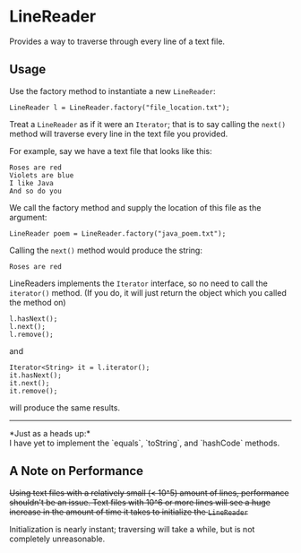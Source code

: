 LineReader
==========

Provides a way to traverse through every line of a text file.

Usage
-----

Use the factory method to instantiate a new `LineReader`:

    LineReader l = LineReader.factory("file_location.txt");
    
Treat a `LineReader` as if it were an `Iterator`; that is to say calling the `next()` method will traverse every line in the text file you provided.

For example, say we have a text file that looks like this:

    Roses are red
    Violets are blue
    I like Java
    And so do you

We call the factory method and supply the location of this file as the argument:

    LineReader poem = LineReader.factory("java_poem.txt");

Calling the `next()` method would produce the string:

    Roses are red


LineReaders implements the `Iterator` interface, so no need to call the `iterator()` method. (If you do, it will just return the object which you called the method on)

    l.hasNext();
    l.next();
    l.remove();
    
and

    Iterator<String> it = l.iterator();
    it.hasNext();
    it.next();
    it.remove();
    
will produce the same results.
<hr>
*Just as a heads up:*<br>
I have yet to implement the `equals`, `toString`, and `hashCode` methods.

A Note on Performance
---------------------

~~Using text files with a relatively small (< 10^5) amount of lines, performance shouldn't be an issue. Text files with 10^6 or more lines will see a huge increase in the amount of time it takes to initialize the `LineReader`~~

Initialization is nearly instant; traversing will take a while, but is not completely unreasonable. 

